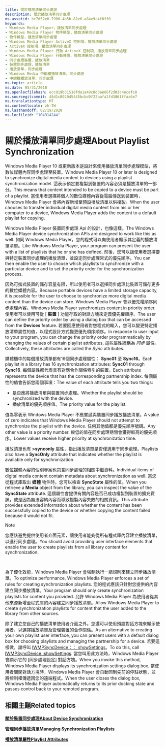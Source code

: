 ```yaml
---
title: 關於播放清單同步處理
description: 關於播放清單同步處理
ms.assetid: bc7d52e0-7906-4b5b-82e6-a84e9c4f0ff0
keywords:
- Windows Media Player，播放清單同步處理
- Windows Media Player 物件模型，播放清單同步處理
- 物件模型，播放清單同步處理
- Windows Media Player ActiveX 控制項，播放清單同步處理
- ActiveX 控制項，播放清單同步處理
- Windows Media Player 行動 ActiveX 控制項、播放清單同步處理
- Windows Media Player 行動裝置、播放清單同步處理
- 同步處理裝置、播放清單
- 裝置同步處理，播放清單
- 播放清單，同步處理
- Windows Media 中繼檔播放清單，同步處理
- 中繼檔播放清單，同步處理
ms.topic: article
ms.date: 05/31/2018
ms.openlocfilehash: ecc019b31518fda1a49c8d3ae86f2d03c4ecefc8
ms.sourcegitcommit: 48d1c892045445bcbd0f22bafa2fd3861ffaa6e7
ms.translationtype: MT
ms.contentlocale: zh-TW
ms.lasthandoff: 02/19/2020
ms.locfileid: "104314244"
---
```

# <a name="about-playlist-synchronization"></a><span data-ttu-id="df038-115">關於播放清單同步處理</span><span class="sxs-lookup"><span data-stu-id="df038-115">About Playlist Synchronization</span></span>

<span data-ttu-id="df038-116">Windows Media Player 10 或更新版本是設計來使用播放清單同步處理模型，將數位媒體內容同步處理至裝置。</span><span class="sxs-lookup"><span data-stu-id="df038-116">Windows Media Player 10 or later is designed to synchronize digital media content to devices using a playlist synchronization model.</span></span> <span data-ttu-id="df038-117">這表示預定要複製到裝置的內容必須是播放清單的一部分。</span><span class="sxs-lookup"><span data-stu-id="df038-117">This means that content intended to be copied to a device must be part of a playlist.</span></span> <span data-ttu-id="df038-118">當使用者選擇將個人的數位媒體內容從電腦傳送到裝置時，Windows Media Player 會將內容新增至預設播放清單以供複製。</span><span class="sxs-lookup"><span data-stu-id="df038-118">When the user chooses to transfer individual digital media content from his or her computer to a device, Windows Media Player adds the content to a default playlist for copying.</span></span>

<span data-ttu-id="df038-119">Windows Media Player 裝置同步處理 Api 的設計，也像這樣。</span><span class="sxs-lookup"><span data-stu-id="df038-119">The Windows Media Player device synchronization APIs are designed to work like this as well.</span></span> <span data-ttu-id="df038-120">如同 Windows Media Player，您的程式可以向使用者顯示其定義的播放清單清單。</span><span class="sxs-lookup"><span data-stu-id="df038-120">Like Windows Media Player, your program can present the user with a list of playlists that he or she has defined.</span></span> <span data-ttu-id="df038-121">然後，您可以讓使用者選擇要與特定裝置同步處理的播放清單，並設定同步處理常式的優先順序。</span><span class="sxs-lookup"><span data-stu-id="df038-121">You can then enable the user to choose which playlists to synchronize with a particular device and to set the priority order for the synchronization process.</span></span>

<span data-ttu-id="df038-122">因為可攜式裝置的儲存容量有限，所以使用者可以選擇同步處理比裝置可儲存更多的數位媒體內容。</span><span class="sxs-lookup"><span data-stu-id="df038-122">Because portable devices have a limited storage capacity, it is possible for the user to choose to synchronize more digital media content than the device can store.</span></span> <span data-ttu-id="df038-123">Windows Media Player 會以優先權順序同步處理內容。</span><span class="sxs-lookup"><span data-stu-id="df038-123">Windows Media Player synchronizes content in priority order.</span></span> <span data-ttu-id="df038-124">使用者可以使用可從 [ **裝置** ] 功能存取的對話方塊來定義優先權順序。</span><span class="sxs-lookup"><span data-stu-id="df038-124">The user can define the priority order by using a dialog box that can be accessed from the **Devices** feature.</span></span> <span data-ttu-id="df038-125">若要回應使用者對您程式的輸入，您可以變更特定播放清單屬性的值，以程式設計方式變更優先順序順序。</span><span class="sxs-lookup"><span data-stu-id="df038-125">In response to user input to your program, you can change the priority order programmatically by changing the values of certain playlist attributes.</span></span> <span data-ttu-id="df038-126">這些屬性統稱為 *同步* 屬性。</span><span class="sxs-lookup"><span data-stu-id="df038-126">Collectively, these attributes are called the *Sync* attributes.</span></span>

<span data-ttu-id="df038-127">媒體櫃中的每個播放清單都有16個同步處理屬性： **Sync01** 至 **Sync16**。</span><span class="sxs-lookup"><span data-stu-id="df038-127">Each playlist in a library has 16 synchronization attributes: **Sync01** through **Sync16**.</span></span> <span data-ttu-id="df038-128">每個屬性都代表具有對應合作關係索引的裝置。</span><span class="sxs-lookup"><span data-stu-id="df038-128">Each attribute represents the device that has the corresponding partnership index.</span></span> <span data-ttu-id="df038-129">每個屬性的值會告訴您兩個事項：</span><span class="sxs-lookup"><span data-stu-id="df038-129">The value of each attribute tells you two things:</span></span>

-   <span data-ttu-id="df038-130">是否應將播放清單與裝置同步處理。</span><span class="sxs-lookup"><span data-stu-id="df038-130">Whether the playlist should be synchronized with the device.</span></span>
-   <span data-ttu-id="df038-131">播放清單的優先順序值。</span><span class="sxs-lookup"><span data-stu-id="df038-131">The priority value for the playlist.</span></span>

<span data-ttu-id="df038-132">值為零表示 Windows Media Player 不應嘗試與裝置同步播放播放清單。</span><span class="sxs-lookup"><span data-stu-id="df038-132">A value of zero indicates that Windows Media Player should not attempt to synchronize the playlist with the device.</span></span> <span data-ttu-id="df038-133">任何其他值都是優先順序號碼。</span><span class="sxs-lookup"><span data-stu-id="df038-133">Any other value is a priority number.</span></span> <span data-ttu-id="df038-134">較低的值在同步處理期間會獲得較高的優先順序。</span><span class="sxs-lookup"><span data-stu-id="df038-134">Lower values receive higher priority at synchronization time.</span></span>

<span data-ttu-id="df038-135">播放清單也有 **>synconly** 屬性，指出播放清單是否僅適用于同步處理。</span><span class="sxs-lookup"><span data-stu-id="df038-135">Playlists also have a **SyncOnly** attribute that indicates whether the playlist is available only for synchronization.</span></span>

<span data-ttu-id="df038-136">數位媒體內容的個別專案也包含同步處理的相關中繼資料。</span><span class="sxs-lookup"><span data-stu-id="df038-136">Individual items of digital media content contain metadata about synchronization as well.</span></span> <span data-ttu-id="df038-137">當您從程式庫取出 **媒體** 物件時，您可以檢查 **SyncState** 屬性的值。</span><span class="sxs-lookup"><span data-stu-id="df038-137">When you retrieve a **Media** object from the library, you can inspect the value of the **SyncState** attribute.</span></span> <span data-ttu-id="df038-138">這個屬性會提供有關內容是否已成功複製到裝置的擴充資訊，或是因為無法容納內容而導致複製內容失敗的相關資訊。</span><span class="sxs-lookup"><span data-stu-id="df038-138">This attribute provides extended information about whether the content has been successfully copied to the device or whether copying the content failed because it would not fit.</span></span>

> [!Note]  
> <span data-ttu-id="df038-139">您應該避免提供使用者介面元素，讓使用者能夠從所有程式庫內容建立播放清單，以進行同步處理。</span><span class="sxs-lookup"><span data-stu-id="df038-139">You should avoid providing user interface elements that enable the user to create playlists from all library content for synchronization.</span></span>

 

<span data-ttu-id="df038-140">為了優化效能，Windows Media Player 會強制執行一組規則來建立同步播放清單。</span><span class="sxs-lookup"><span data-stu-id="df038-140">To optimize performance, Windows Media Player enforces a set of rules for creating synchronization playlists.</span></span> <span data-ttu-id="df038-141">您的程式應該只針對您提供的內容建立同步播放清單。</span><span class="sxs-lookup"><span data-stu-id="df038-141">Your program should only create synchronization playlists for content you provided.</span></span> <span data-ttu-id="df038-142">允許 Windows Media Player 為使用者從其他來源新增至程式庫的內容建立同步播放清單。</span><span class="sxs-lookup"><span data-stu-id="df038-142">Allow Windows Media Player to create synchronization playlists for content that the user added to the library from other sources.</span></span>

<span data-ttu-id="df038-143">除了建立您自己的播放清單使用者介面之外，您還可以使用預設對話方塊來顯示使用者，以選擇播放清單及管理裝置的合作關係。</span><span class="sxs-lookup"><span data-stu-id="df038-143">As an alternative to creating your own playlist user interface, you can present users with a default dialog box for choosing playlists and managing the partnership for a device.</span></span> <span data-ttu-id="df038-144">若要這樣做，請呼叫 [IWMPSyncDevice：： showSettings](/previous-versions/windows/desktop/api/wmp/nf-wmp-iwmpsyncdevice-showsettings)。</span><span class="sxs-lookup"><span data-stu-id="df038-144">To do this, call [IWMPSyncDevice::showSettings](/previous-versions/windows/desktop/api/wmp/nf-wmp-iwmpsyncdevice-showsettings).</span></span> <span data-ttu-id="df038-145">當您叫用此方法時，Windows Media Player 會顯示它的 [同步處理設定] 對話方塊。</span><span class="sxs-lookup"><span data-stu-id="df038-145">When you invoke this method, Windows Media Player displays its synchronization settings dialog box.</span></span> <span data-ttu-id="df038-146">當使用者關閉對話方塊時，Windows Media Player 會自動回到先前的停駐狀態，並將控制權傳遞回您的遠端程式。</span><span class="sxs-lookup"><span data-stu-id="df038-146">When the user closes the dialog box, Windows Media Player automatically returns to its prior docking state and passes control back to your remoted program.</span></span>

## <a name="related-topics"></a><span data-ttu-id="df038-147">相關主題</span><span class="sxs-lookup"><span data-stu-id="df038-147">Related topics</span></span>

<dl> <dt>

[<span data-ttu-id="df038-148">**關於裝置同步處理**</span><span class="sxs-lookup"><span data-stu-id="df038-148">**About Device Synchronization**</span></span>](about-device-synchronization.md)
</dt> <dt>

[<span data-ttu-id="df038-149">**管理同步播放清單**</span><span class="sxs-lookup"><span data-stu-id="df038-149">**Managing Synchronization Playlists**</span></span>](managing-synchronization-playlists.md)
</dt> <dt>

[<span data-ttu-id="df038-150">**播放清單屬性**</span><span class="sxs-lookup"><span data-stu-id="df038-150">**Playlist Attributes**</span></span>](playlist-attributes.md)
</dt> </dl>

 

 




